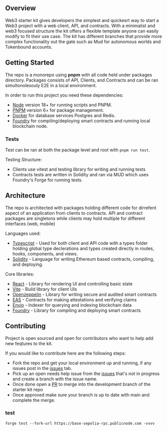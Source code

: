 ## Overview

Web3 starter kit gives developers the simplest and quickesrt way to start a Web3 project with a web client, API, and contracts. With a minimalist and web3 focused structure the kit offers a flexible template anyone can easily modify to fit their use case. The kit has different branches that provide more complex functionality out the gate such as Mud for autonomous worlds and Tokenbound accounts.

## Getting Started

The repo is a monorepo using **pnpm** with all code held under packages directory.
Packages consists of API, Clients, and Contracts and can be ran simultonolesouly E2E in a local environment.

In order to run this project you need these dependencies:

- [Node](https://nodejs.org/en/download/current) version 18+ for running scripts and PNPM.
- [PNPM](https://pnpm.io/installation) version 6+ for package management.
- [Docker](https://docs.docker.com/get-docker) for database services Postgres and Redis.
- [Foundry](https://book.getfoundry.sh/getting-started/installation) for compiling/deploying smart contracts and running local blockchain node.

### Tests

Test can be ran at both the package level and root with `pnpm run test`.

Testing Structure:

- Clients use vitest and testing library for writing and running tests
- Contracts tests are written in Solidity and ran via MUD which uses Foundry's Forge for running tests.

## Architecture

The repo is architected with packages holding different code for dirrefent aspect of an application from clients to contracts. API and contract packages are singletons while clients may hold multiple for different interfaces (web, mobile)

Languages used:

- [Typescript](https://www.typescriptlang.org/download) - Used for both client and API code with a types folder holding global type declerations and types created directly in routes, hooks, components, and views.
- [Solidity](https://docs.soliditylang.org/en/latest/installing-solidity.html#npm-node-js) - Language for writing Ethereum based contracts, compiling, and deploying.

Core libraries:

- [React](https://react.dev) - Library for rendering UI and controlling basic state
- [Vite](https://vitejs.dev) - Build library for client UIs
- [Openzeppelin](https://docs.openzeppelin.com/contracts/4.x/) - Library for writing secure and audited smart contracts
- [EAS](https://attest.sh) - Contracts for making attestations and verifying claims
- [Envio](https://envio.dev) - Indexer for querying and indexing blockchain data
- [Foundry](https://book.getfoundry.sh/getting-started/installation) - Library for compiling and deploying smart contracts

## Contributing

Project is open sourced and open for contributors who want to help add new feqtures to the kit.

If you would like to contribute here are the following steps:

- Fork the repo and get your local environment up and running, if any issues post in the [issues](https://github.com/Oba-One/web3-starter-kit/issues) tab.
- Pick up an open needs help issue from the [issues](https://github.com/Oba-One/web3-starter-kit/issues) that's not in progress and create a branch with the issue name.
- Once done open a [PR](<[https://github.com/wefa-labs/wefa/pulls](https://github.com/Oba-One/web3-starter-kit/pulls)>) to merge into the development branch of the starter kit repo
- Once approved make sure your branch is up to date with main and complete the merge.

### test

`forge test --fork-url https://base-sepolia-rpc.publicnode.com -vvvv`

